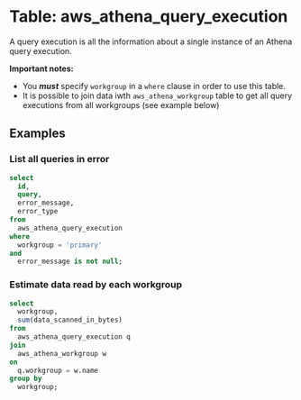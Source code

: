 # Table: aws_athena_query_execution

A query execution is all the information about a single instance of an Athena query execution. 

**Important notes:**

- You **_must_** specify `workgroup` in a `where` clause in order to use this table.
- It is possible to join data iwth `aws_athena_workgroup` table to get all query executions from all workgroups (see example below)

## Examples

### List all queries in error

```sql
select
  id,
  query,
  error_message,
  error_type
from
  aws_athena_query_execution
where
  workgroup = 'primary'
and
  error_message is not null;
```

### Estimate data read by each workgroup

```sql
select 
  workgroup, 
  sum(data_scanned_in_bytes) 
from 
  aws_athena_query_execution q
join
  aws_athena_workgroup w
on 
  q.workgroup = w.name
group by 
  workgroup;
```
